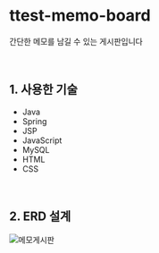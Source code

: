 # ttest-memo-board
간단한 메모를 남길 수 있는 게시판입니다

<br>

## 1. 사용한 기술
- Java
- Spring
- JSP
- JavaScript
- MySQL
- HTML
- CSS

</br>

## 2. ERD 설계
![메모게시판](https://user-images.githubusercontent.com/129938274/230119607-366a1b2a-d758-49b9-bdbf-9e799a42e75a.png)
